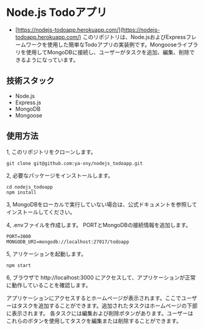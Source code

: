 # Node.js Todoアプリ
- [https://nodejs-todoapp.herokuapp.com/](https://nodejs-todoapp.herokuapp.com/)
このリポジトリは、Node.jsおよびExpressフレームワークを使用した簡単なTodoアプリの実装例です。Mongooseライブラリを使用してMongoDBに接続し、ユーザーがタスクを追加、編集、削除できるようになっています。

## 技術スタック
- Node.js
- Express.js
- MongoDB
- Mongoose

## 使用方法
1, このリポジトリをクローンします。
```
git clone git@github.com:ya-sny/nodejs_todoapp.git
```

2, 必要なパッケージをインストールします。
```
cd nodejs_todoapp
npm install
```

3, MongoDBをローカルで実行していない場合は、公式ドキュメントを参照してインストールしてください。

4, .envファイルを作成します。 PORTとMongoDBの接続情報を追加します。
```
PORT=3000
MONGODB_URI=mongodb://localhost:27017/todoapp
```

5, アリケーションを起動します。
```
npm start
```

6, ブラウザで http://localhost:3000 にアクセスして、アプリケーションが正常に動作していることを確認します。

アプリケーションにアクセスするとホームページが表示されます。ここでユーザーはタスクを追加することができます。追加されたタスクはホームページの下部に表示されます。
各タスクには編集および削除ボタンがあります。ユーザーはこれらのボタンを使用してタスクを編集または削除することができます。
